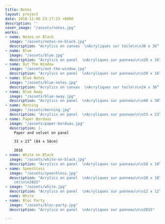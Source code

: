 ```yaml
---
title: Notes
layout: project
date: 2018-11-06 23:17:23 +0000
description: ''
cover_image: "/assets/notes.jpg"
works:
- name: Notes on Black
  image: "/assets/notes-on-black.jpg"
  description: "Acrylics on canvas  \nAcryliques sur toile\n\n30 x 36” (76 x 91cm)\n\n2014"
- name: Blue
  image: "/assets/blue.jpg"
  description: "Acrylics on panel  \nAcryliques sur panneau\n\n20 x 16” (50.8 x 40.6cm)\n\n2013"
- name: Out The Window
  image: "/assets/out-the-window.jpg"
  description: "Acrylics on panel  \nAcryliques sur panneau\n\n20 x 16” (50.8 x 40.6cm)\n\n2013"
- name: Blue Notes
  image: "/assets/blue-notes.jpg"
  description: "Acrylics on canvas  \nAcryliques sur toile\n\n24 x 36” (61 x 91cm)\n\n2014"
- name: Blue Away
  image: "/assets/blue-away.jpg"
  description: "Acrylics on panel  \nAcryliques sur panneau\n\n40 x 30” (102 x 76cm)\n\n2014"
- name: Morning
  image: "/assets/morning.jpg"
  description: "Acrylics on panel  \nAcryliques sur panneau\n\n33 x 23” (84 x 58cm)\n\n2015"
- name: Paper Borduas
  image: "/assets/paper-borduas.jpg"
  description: |-
    Paper and velvet on panel

    33 x 23” (84 x 58cm)

    2016
- name: White on Black
  image: "/assets/white-on-black.jpg"
  description: "Acrylics on panel  \nAcryliques sur panneau\n\n18 x 18”  (46 x 46cm)\n\n2015"
- name: Speechless
  image: "/assets/speechless.jpg"
  description: "Acrylics on panel  \nAcryliques sur panneau\n\n18 x 18”  (46 x 46
    cm)\n\n2015"
- image: "/assets/white.jpg"
  description: "Acrylics on panel  \nAcryliques sur panneau\n\n12 x 12” (46 x 46 cm)\n\n2015"
  name: White
- name: Bloc Party
  image: "/assets/bloc-party.jpg"
  description: "Acrylics on panel  \nAcryliques sur panneau\n\n2015"

---
```

